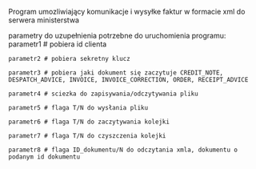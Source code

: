Program umozliwiający komunikacje i wysyłke faktur w formacie xml do serwera ministerstwa 

parametry do uzupełnienia potrzebne do uruchomienia programu:
    parametr1 # pobiera id clienta
    
    parametr2 # pobiera sekretny klucz
    
    parametr3 # pobiera jaki dokument się zaczytuje CREDIT_NOTE, DESPATCH_ADVICE, INVOICE, INVOICE_CORRECTION, ORDER, RECEIPT_ADVICE
    
    parametr4 # sciezka do zapisywania/odczytywania pliku
    
    parametr5 # flaga T/N do wysłania pliku
    
    parametr6 # flaga T/N do zaczytywania kolejki
    
    parametr7 # flaga T/N do czyszczenia kolejki
    
    parametr8 # flaga ID_dokumentu/N do odczytania xmla, dokumentu o podanym id dokumentu
    

